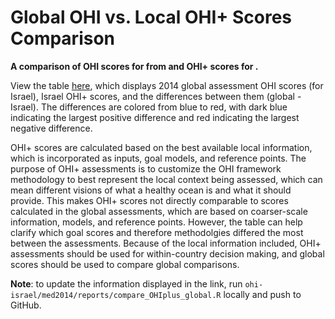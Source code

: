 # Global OHI vs. Local OHI+ Scores Comparison

**A comparison of OHI scores for  from and OHI+ scores for .**

View the table [here](https://rawgit.com/OHI-Science/ohi-israel/master/med2014/reports/compare_scores_OHIplus_global.html), which displays 2014 global assessment OHI scores (for Israel), Israel OHI+ scores, and the differences between them (global - Israel). The differences are colored from blue to red, with dark blue indicating the largest positive difference and red indicating the largest negative difference. 

OHI+ scores are calculated based on the best available local information, which is incorporated as inputs, goal models, and reference points. The purpose of OHI+ assessments is to customize the OHI framework methodology to best represent the local context being assessed, which can mean different visions of what a healthy ocean is and what it should provide. This makes OHI+ scores not directly comparable to scores calculated in the global assessments, which are based on coarser-scale information, models, and reference points. However, the table can help clarify which goal scores and therefore methodolgies differed the most between the assessments. Because of the local information included, OHI+ assessments should be used for within-country decision making, and global scores should be used to compare global comparisons. 

**Note**: to update the information displayed in the link, run `ohi-israel/med2014/reports/compare_OHIplus_global.R` locally and push to GitHub. 
